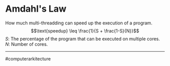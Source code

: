 # Amdahl's Law
How much multi-threadding can speed up the execution of a program.
$$\text{speedup} \leq \frac{1}{S + \frac{1-S}{N}}$$
$S$: The percentage of the program that can be executed on multiple cores.
$N$: Number of cores.



---
#computerarkitecture